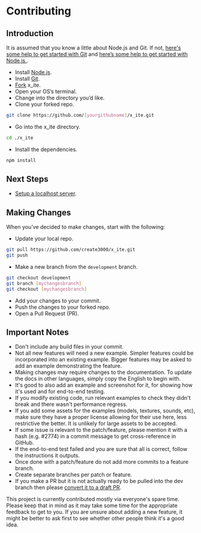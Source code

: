 # Contributing

## Introduction

It is assumed that you know a little about Node.js and Git. If not, [here's some help to get started with Git](https://help.github.com/en/github/using-git) and [here’s some help to get started with Node.js.](https://nodejs.org/en/docs/guides/getting-started-guide/).

* Install [Node.js](https://nodejs.org/).
* Install [Git](https://git-scm.com/).
* [Fork](https://help.github.com/en/github/getting-started-with-github/fork-a-repo) x_ite.
* Open your OS’s terminal.
* Change into the directory you’d like.
* Clone your forked repo.

```sh
git clone https://github.com/[yourgithubname]/x_ite.git
```

* Go into the x_ite directory.

```sh
cd ./x_ite
```

* Install the dependencies.

```sh
npm install
```

## Next Steps

* [Setup a localhost server](https://create3000.github.io/x_ite/setup-a-localhost-server/).

## Making Changes

When you’ve decided to make changes, start with the following:

* Update your local repo.

```sh
git pull https://github.com/create3000/x_ite.git
git push
```

* Make a new branch from the `development` branch.

```sh
git checkout development
git branch [mychangesbranch]
git checkout [mychangesbranch]
```

* Add your changes to your commit.
* Push the changes to your forked repo.
* Open a Pull Request (PR).

## Important Notes

* Don't include any build files in your commit.
* Not all new features will need a new example. Simpler features could be incorporated into an existing example. Bigger features may be asked to add an example demonstrating the feature.
* Making changes may require changes to the documentation. To update the docs in other languages, simply copy the English to begin with.
* It's good to also add an example and screenshot for it, for showing how it's used and for end-to-end testing.
* If you modify existing code, run relevant examples to check they didn't break and there wasn't performance regress.
* If you add some assets for the examples (models, textures, sounds, etc), make sure they have a proper license allowing for their use here, less restrictive the better. It is unlikely for large assets to be accepted.
* If some issue is relevant to the patch/feature, please mention it with a hash (e.g. #2774) in a commit message to get cross-reference in GitHub.
* If the end-to-end test failed and you are sure that all is correct, follow the instructions it outputs.
* Once done with a patch/feature do not add more commits to a feature branch.
* Create separate branches per patch or feature.
* If you make a PR but it is not actually ready to be pulled into the dev branch then please [convert it to a draft PR](https://docs.github.com/en/github/collaborating-with-issues-and-pull-requests/changing-the-stage-of-a-pull-request#converting-a-pull-request-to-a-draft).

This project is currently contributed mostly via everyone's spare time. Please keep that in mind as it may take some time for the appropriate feedback to get to you. If you are unsure about adding a new feature, it might be better to ask first to see whether other people think it's a good idea.
